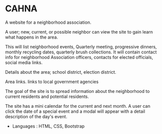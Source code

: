 # CAHNA
A website for a neighborhood association.

A user; new, current, or possible neighbor can view the site to gain learn what happens in the area.

This will list neighborhood events, Quarterly meeting, progressive dinners, monthly recycling dates, quarterly brush collections.
It will contain contact info for neighborhood Association officers, contacts for elected officials, social media links.

Details about the area; school district, election district.

Area links.
links to local government agencies

The goal of the site is to spread information about the neighborhood to current residents and potential residents.

The site has a mini calendar for the current and next month. A user can click the date of a special event and a modal will appear with a detail description of the day's event.

* Languages : HTML, CSS, Bootstrap
